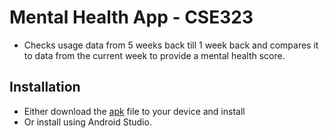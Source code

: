 # Mental Health App - CSE323
* Checks usage data from 5 weeks back till 1 week back and compares it to data from the current week to provide a mental health score.
## Installation
* Either download the [apk](https://github.com/ms166/cse323/releases) file to your device and install
* Or install using Android Studio.

